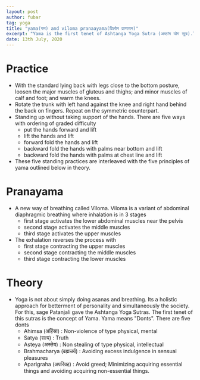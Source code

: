 ```yaml
---
layout: post
author: fubar
tag: yoga
title: "yama(यम) and viloma pranaayama(विलोम प्राणायम)"
excerpt: "Yama is the first tenet of Ashtanga Yoga Sutra (अष्टांग योग सूत्र).The five subtenets of yama tenet are dileneated. Followed by the viloma pranayama"
date: 13th July, 2020
---
```


# Practice

- With the standard lying back with legs close to the bottom posture, loosen the major muscles of gluteus and thighs; and minor muscles of calf and foot; and warm the knees.
- Rotate the trunk with left hand against the knee and right hand behind the back on fingers. Repeat on the symmetric counterpart.
- Standing up without taking support of the hands. There are five ways with ordering of graded difficulty
    - put the hands forward and lift
    - lift the hands and lift
    - forward fold the hands and lift
    - backward fold the hands with palms near bottom and lift
    - backward fold the hands with palms at chest line and lift
- These five standing practices are interleaved with the five principles of yama outlined below in theory.

# Pranayama

- A new way of breathing called Viloma. Viloma is a variant of abdominal diaphragmic breathing where inhalation is in 3 stages
    - first stage activates the lower abdominal muscles near the pelvis
    - second stage activates the middle muscles
    - third stage activates the upper muscles
- The exhalation reverses the process with
    - first stage contracting the upper muscles
    - second stage contracting the middle muscles
    - third stage contracting the lower muscles

# Theory

- Yoga is not about simply doing asanas and breathing. Its a holistic approach for betterment of personality and simultaneously the society. For this, sage Patanjali gave the Ashtanga Yoga Sutras. The first tenet of this sutras is the concept of Yama. Yama means "Donts". There are five donts
    - Ahimsa (अहिंसा) : Non-violence of type physical, mental
    - Satya (सत्य) : Truth
    - Asteya (अस्तेय) : Non stealing of type physical, intellectual
    - Brahmacharya (ब्रह्मचर्य) : Avoiding excess indulgence in sensual pleasures
    - Aparigraha (अपरिग्रह) : Avoid greed; Minimizing acquiring essential things and avoiding acquiring non-essential things.
